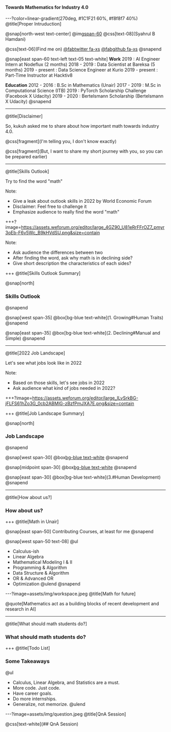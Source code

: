 #### Towards Mathematics for Industry 4.0

---?color=linear-gradient(270deg, #1C1F21 60%, #f8f8f7 40%)
@title[Proper Intruduction]

@snap[north-west text-center]
@img[span-60](assets/img/me.png)
@css[text-08](Syahrul B Hamdani)

@css[text-06](Find me on)
<a href="https://twitter.com/sbhamdani">@fab[twitter fa-xs](@size[0.7em](@sbhamdani))</a>
<a href="https://github.com/syahrulhamdani">@fab[github fa-xs](@size[0.7em](syahrulhamdani))</a>
@snapend

@snap[east span-60 text-left text-05 text-white]
**Work**
2019		: AI Engineer Intern at Nodeflux (2 months)
2018 - 2019	: Data Scientist at Bareksa (5 months)
2019 - present	: Data Science Engineer at Kurio
2019 - present	: Part-Time Instructor at Hacktiv8

**Education**
2012 - 2016	: B.Sc in Mathematics (Unair)
2017 - 2019	: M.Sc in Computational Science (ITB)
2019		: PyTorch Scholarship Challenge (Facebook X Udacity)
2019 - 2020	: Bertelsmann Scholarship (Bertelsmann X Udacity)
@snapend

---
@title[Disclaimer]

So, kukuh asked me to share about how important math towards industry 4.0.

@css[fragment](I'm telling you, I don't know exactly)

@css[fragment](But, I want to share my short journey with you, so you can be prepared earlier)

---
@title[Skills Outlook]

Try to find the word "math"

Note:

- Give a leak about outlook skills in 2022 by World Economic Forum
- Disclaimer: Feel free to challenge it
- Emphasize audience to really find the word "math"

+++?image=https://assets.weforum.org/editor/large_4GZ90_U81eRrFFrOZ7_pmyr3oEb-F6v5Wc_B9kHVdSU.png&size=contain

Note:

- Ask audience the differences between two
- After finding the word, ask why math is in declining side?
- Give short description the characteristics of each sides?

+++
@title[Skills Outlook Summary]

@snap[north]
### Skills Outlook
@snapend

@snap[west span-35]
@box[bg-blue text-white](1. Growing#Human Traits)
@snapend

@snap[east span-35]
@box[bg-blue text-white](2. Declining#Manual and Simple)
@snapend

---
@title[2022 Job Landscape]

Let's see what jobs look like in 2022

Note:

- Based on those skills, let's see jobs in 2022
- Ask audience what kind of jobs needed in 2022?

+++?image=https://assets.weforum.org/editor/large_ILvSrkBG-jFLFS61hZo3G_0cb2ABMlG-zBzfPmJXA7E.png&size=contain

+++
@title[Job Landscape Summary]

@snap[north]
### Job Landscape
@snapend

@snap[west span-30]
@box[bg-blue text-white](1.#Data)
@snapend

@snap[midpoint span-30]
@box[bg-blue text-white](2.#Technology)
@snapend

@snap[east span-30]
@box[bg-blue text-white](3.#Human Development)
@snapend

---
@title[How about us?]

### How about us?

+++
@title[Math in Unair]

@snap[east span-50]
Contributing Courses, at least for me
@snapend

@snap[west span-50 text-08]
@ul
- Calculus-ish
- Linear Algebra
- Mathematical Modeling I & II
- Programming & Algorithm
- Data Structure & Algorithm
- OR & Advanced OR
- Optimization
@ulend
@snapend

---?image=assets/img/workspace.jpeg
@title[Math for future]

@quote[Mathematics act as a building blocks of recent development and research in AI]

---
@title[What should math students do?]

### What should math students do?

+++
@title[Todo List]

### Some Takeaways

@ul
- Calculus, Linear Algebra, and Statistics are a must.
- More code. Just code.
- Have career goals.
- Do more internships.
- Generalize, not memorize.
@ulend

---?image=assets/img/question.jpeg
@title[QnA Session]

@css[text-white](## QnA Session)

